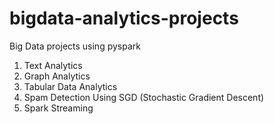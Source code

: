 # bigdata-analytics-projects
Big Data projects using pyspark

1. Text Analytics
2. Graph Analytics
3. Tabular Data Analytics
4. Spam Detection Using SGD (Stochastic Gradient Descent)
5. Spark Streaming
